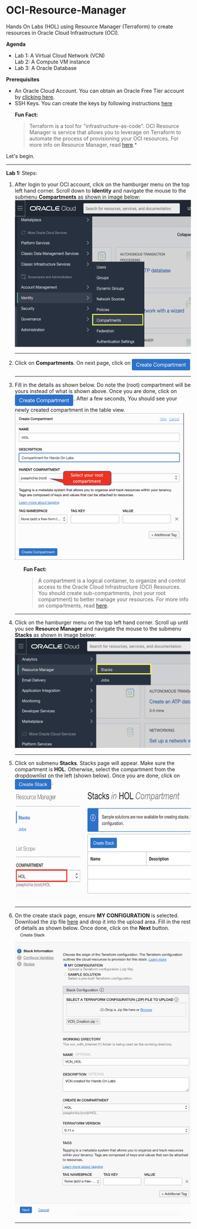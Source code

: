 # OCI-Resource-Manager
Hands On Labs (HOL) using Resource Manager (Terraform) to create resources in Oracle Cloud Infrastructure (OCI).

**Agenda**<ul>
    <li>Lab 1: A Virtual Cloud Network (VCN)</li>
    </li>Lab 2: A Compute VM instance</li>
    <li>Lab 3: A Oracle Database</li></ul>
<b>Prerequisites</b><ul>
<li> An Oracle Cloud Account. 
     You can obtain an Oracle Free Tier account by <a href="https://myservices.us.oraclecloud.com/mycloud/signup">clicking here</a>.</li>
<li> SSH Keys. You can create the keys by following instructions <a href="https://www.oracle.com/webfolder/technetwork/tutorials/obe/cloud/compute-iaas/generating_ssh_key/generate_ssh_key.html">here</a></li>
</ul>

<ul>
<b>Fun Fact:</b><blockquote>
Terraform is a tool for "infrastructure-as-code". 
OCI Resource Manager is service that allows you to leverage on Terraform to automate the process of provisioning your OCI resources. For more info on Resource Manager, read <a href="hhttps://docs.cloud.oracle.com/en-us/iaas/Content/ResourceManager/Concepts/resourcemanager.htm">here</a>.* 
</blockquote>
</ul>

Let's begin.
<hr>

<b>Lab 1:</b>
Steps:
<ol>
<li>After login to your OCI account, click on the hamburger menu on the top left hand corner. Scroll down to <b>Identity</b> and navigate the mouse to the submenu <b>Compartments</b> as shown in image below:
</li>
<img height="400px" src="/images/GotoCompartmentsMenu.png"/>
<hr>
<li>Click on <b>Compartments</b>. On next page, click on <img width="160px" align="middle" src="/images/CreateCompartmentButton.png"/></li>
<hr>
<li>Fill in the details as shown below. Do note the (root) compartment will be yours instead of what is shown above. Once you are done, click on <img width="160px" align="middle" src="/images/CreateCompartmentButton.png"/>. After a few seconds, You should see your newly created compartment in the table view.</li>
<img height="400px" src="/images/CreateCompartmentHOL.png"/>

<ul>
<b>Fun Fact:</b><blockquote>
A compartment is a logical container, to organize and control access to the Oracle Cloud Infrastructure (OCI) Resources. You should create sub-compartments, (not your root compartment) to better manage your resources. For more info on compartments, read <a href="https://docs.cloud.oracle.com/en-us/iaas/Content/Identity/Tasks/managingcompartments.htm">here</a>. 
</blockquote>
</ul>

<hr>
<li>Click on the hamburger menu on the top left hand corner. Scroll up until you see  <b>Resource Manager</b> and navigate the mouse to the submenu <b>Stacks</b> as shown in image below:
</li>
<img height="300px" src="/images/GotoStacksMenu.png"/>
<hr>
<li>Click on submenu <b>Stacks</b>. Stacks page will appear. Make sure the compartment is <b>HOL</b>. Otherwise, select the compartment from the dropdownlist on the left (shown below). Once you are done, click on <img width="100px" align="middle" src="/images/CreateStackButton.png"/>.

<img height="300px" src="/images/StacksInHOL.png"/>
</li>
<hr>
<li>On the create stack page, ensure <b>MY CONFIGURATION</b> is selected. Download the zip file <a href="files/VCN_Creation.zip" download>here</a> and drop it into the upload area.
Fill in the rest of details as shown below. Once done, click on the <b>Next</b> button.
<img width="650px" src="/images/CreateStackPage.png"/>
</li>
<hr>

</ol>

